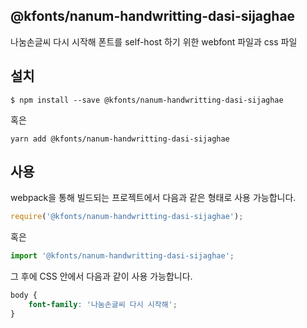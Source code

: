 
@kfonts/nanum-handwritting-dasi-sijaghae
---------------------

나눔손글씨 다시 시작해 폰트를 self-host 하기 위한 webfont 파일과 css 파일

설치
----

```
$ npm install --save @kfonts/nanum-handwritting-dasi-sijaghae
```

혹은

```
yarn add @kfonts/nanum-handwritting-dasi-sijaghae
```

사용
----

webpack을 통해 빌드되는 프로젝트에서 다음과 같은 형태로 사용 가능합니다.

```js
require('@kfonts/nanum-handwritting-dasi-sijaghae');
```

혹은

```js
import '@kfonts/nanum-handwritting-dasi-sijaghae';
```

그 후에 CSS 안에서 다음과 같이 사용 가능합니다.

```css
body {
    font-family: '나눔손글씨 다시 시작해';
}
```

